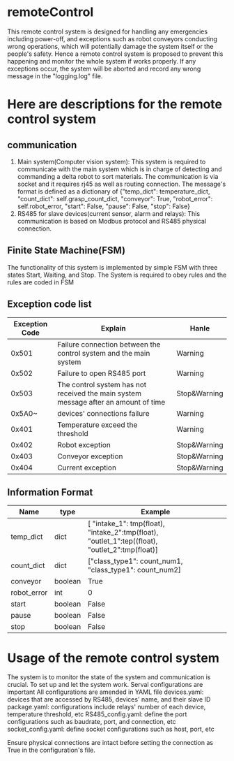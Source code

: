 # remoteControl

This remote control system is designed for handling any emergencies including power-off, and exceptions such as 
robot conveyors conducting wrong operations, which will potentially damage the system itself or the people's 
safety. Hence a remote control system is proposed to prevent this happening and monitor the whole system if works
properly. If any exceptions occur, the system will be aborted and record any wrong message in the "logging.log" file.

# Here are descriptions for the remote control system
## communication
1. Main system(Computer vision system): This system is required to communicate with the main system which is in charge of detecting and commanding a delta robot to sort 
                                        materials.  The communication is via socket and it requires rj45 as well as routing connection. The message's format is defined as
                                        a dictionary of {"temp_dict": temperature_dict, "count_dict": self.grasp_count_dict, "conveyor": True, "robot_error": self.robot_error,
                                                            "start": False, "pause": False, "stop": False}
2. RS485 for slave devices(current sensor, alarm and relays):  This communication is based on Modbus protocol and RS485 physical connection.

## Finite State Machine(FSM)
The functionality of this system is implemented by simple FSM with three states Start, Waiting, and Stop.
The System is required to obey rules and the rules are coded in FSM

## Exception code list
Exception Code | Explain | Hanle
------------ | ------------- | -------------
0x501 | Failure connection between the control system and the main system | Warning
0x502 | Failure to open RS485 port  | Warning
0x503 | The control system has not received the main system message after an amount of time | Stop&Warning
0x5A0~ | devices' connections failure | Warning
0x401 | Temperature exceed the threshold | Warning
0x402 | Robot exception | Stop&Warning
0x403 | Conveyor exception | Stop&Warning
0x404 | Current exception | Stop&Warning


## Information Format
Name | type | Example
------------ | ------------- | -------------
temp_dict | dict | [ "intake_1": tmp(float), "intake_2":tmp(float), "outlet_1":tep((float), "outlet_2":tmp(float)]
count_dict | dict | ["class_type1": count_num1, "class_type1": count_num2]
conveyor | boolean | True
robot_error | int | 0
start | boolean | False
pause | boolean | False
stop | boolean | False

# Usage of the remote control system 
The system is to monitor the state of the system and communication is crucial. To set up and let the system work. Serval configurations are important
All configurations are amended in YAML file
devices.yaml: devices that are accessed by RS485, devices' name, and their slave ID
package.yaml: configurations include relays' number of each device, temperature threshold, etc
RS485_config.yaml: define the port configurations such as baudrate, port, and connection, etc
socket_config.yaml: define socket configurations such as host, port, etc

Ensure physical connections are intact before setting the connection as True in the configuration's file.

